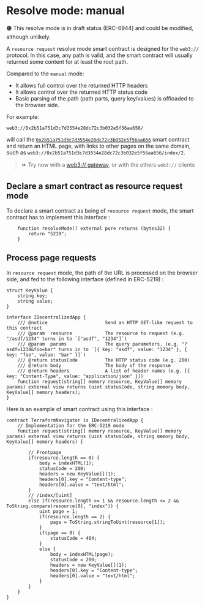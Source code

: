 # Resolve mode: manual

🟠 This resolve mode is in draft status (ERC-6944) and could be modified, although unlikely.

A ``resource request`` resolve mode smart contract is designed for the ``web3://`` protocol. In this case, any path is valid, and the smart contract will usually returned some content for at least the root path.

Compared to the ``manual`` mode:

- It allows full control over the returned HTTP headers
- It allows control over the returned HTTP status code
- Basic parsing of the path (path parts, query key/values) is offloaded to the browser side.

For example:

```
web3://0x2b51a751d3c7d3554e28dc72c3b032e5f56aa656/
```

will call the [``0x2b51a751d3c7d3554e28dc72c3b032e5f56aa656``](https://etherscan.io/address/0x2b51a751d3c7d3554e28dc72c3b032e5f56aa656) smart contract and return an HTML page, with links to other pages on the same domain, such as ``web3://0x2b51a751d3c7d3554e28dc72c3b032e5f56aa656/index/2``.

> ⏩ Try now with a [web3:// gateway](https://0x2b51a751d3c7d3554e28dc72c3b032e5f56aa656.w3eth.io/), or with the others ``web3://`` clients


## Declare a smart contract as resource request mode

To declare a smart contract as being of ``resource request`` mode, the smart contract has to implement this interface : 

```
    function resolveMode() external pure returns (bytes32) {
        return "5219";
    }
```


## Process page requests

In ``resource request`` mode, the path of the URL is processed on the browser side, and fed to the following interface (defined in ERC-5219) : 

```
struct KeyValue {
    string key;
    string value;
}

interface IDecentralizedApp {
    /// @notice                     Send an HTTP GET-like request to this contract
    /// @param  resource            The resource to request (e.g. "/asdf/1234" turns in to `["asdf", "1234"]`)
    /// @param  params              The query parameters. (e.g. "?asdf=1234&foo=bar" turns in to `[{ key: "asdf", value: "1234" }, { key: "foo", value: "bar" }]`)
    /// @return statusCode          The HTTP status code (e.g. 200)
    /// @return body                The body of the response
    /// @return headers             A list of header names (e.g. [{ key: "Content-Type", value: "application/json" }])
    function request(string[] memory resource, KeyValue[] memory params) external view returns (uint statusCode, string memory body, KeyValue[] memory headers);
}
```

Here is an example of smart contract using this interface : 

```
contract TerraformNavigator is IDecentralizedApp {
    // Implementation for the ERC-5219 mode
    function request(string[] memory resource, KeyValue[] memory params) external view returns (uint statusCode, string memory body, KeyValue[] memory headers) {

        // Frontpage
        if(resource.length == 0) {
            body = indexHTML(1);
            statusCode = 200;
            headers = new KeyValue[](1);
            headers[0].key = "Content-type";
            headers[0].value = "text/html";
        }
        // /index/[uint]
        else if(resource.length >= 1 && resource.length <= 2 && ToString.compare(resource[0], "index")) {
            uint page = 1;
            if(resource.length == 2) {
                page = ToString.stringToUint(resource[1]);
            }
            if(page == 0) {
                statusCode = 404;
            }
            else {
                body = indexHTML(page);
                statusCode = 200;
                headers = new KeyValue[](1);
                headers[0].key = "Content-type";
                headers[0].value = "text/html";
            }
        }
    }
}
```